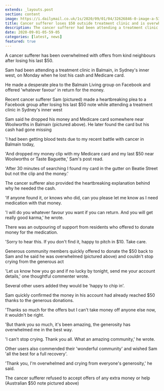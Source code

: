 ```yaml
---
extends: _layouts.post
section: content
image: https://i.dailymail.co.uk/1s/2020/09/01/04/32626846-0-image-a-53_1598932058929.jpg 
title: Cancer sufferer loses $50 outside treatment clinic and is overwhelmed with offers to pay 
description: The cancer sufferer had been attending a treatment clinic in Balmain, in Sydneys Inner West, on Monday when he lost his cash and Medicare card. 
date: 2020-09-01-05-59-05 
categories: [latest, news] 
featured: true 
--- 
```

A cancer sufferer has been overwhelmed with offers from kind neighbours after losing his last $50.

Sam had been attending a treatment clinic in Balmain, in Sydney's inner west, on Monday when he lost his cash and Medicare card. 

He made a desperate plea to the Balmain Living group on Facebook and offered 'whatever favour' in return for the money.   

Recent cancer sufferer Sam (pictured) made a heartbreaking plea to a Facebook group after losing his last $50 note while attending a treatment clinic in Sydney's inner west 

Sam said he dropped his money and Medicare card somewhere near Woolworths in Balmain (pictured above). He later found the card but his cash had gone missing 

'I had been getting blood tests due to my recent battle with cancer in Balmain today,

'And dropped my money clip with my Medicare card and my last $50 near Woolworths or Taste Baguette,' Sam's post read. 

'After 30 minutes of searching I found my card in the gutter on Beatie Street but not the clip and the money.'  

The cancer sufferer also provided the heartbreaking explanation behind why he needed the cash. 

'If anyone found it, or knows who did, can you please let me know as I need medication with that money. 

'I will do you whatever favour you want if you can return. And you will get really good karma,' he wrote. 

There was an outpouring of support from residents who offered to donate money for the medication.   

'Sorry to hear this. If you don't find it, happy to pitch in $10. Take care. 

Generous community members quickly offered to donate the $50 back to Sam and he said he was overwhelmed (pictured above) and couldn't stop crying from the generous act 

'Let us know how you go and if no lucky by tonight, send me your account details,' one thoughtful commenter wrote. 

Several other users added they would be 'happy to chip in'.   

Sam quickly confirmed the money in his account had already reached $50 thanks to the generous donations.   

'Thanks so much for the offers but I can't take money off anyone else now, it wouldn't be right. 

'But thank you so much, it's been amazing, the generosity has overwhelmed me in the best way.  

'I can't stop crying. Thank you all. What an amazing community,' he wrote. 

Other users also commended their 'wonderful community' and wished Sam 'all the best for a full recovery'.   

'Thank you, I'm overwhelmed and crying from everyone's generosity,' he said. 

The cancer sufferer refused to accept offers of any extra money or help (Australian $50 note pictured above) 

